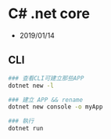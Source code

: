 # C# .net core

- 2019/01/14

## CLI

```sh
### 查看CLI可建立那些APP
dotnet new -l

### 建立 APP && rename
dotnet new console -o myApp

### 執行
dotnet run
```